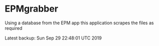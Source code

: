 # EPMgrabber
Using a database from the EPM app this application scrapes the files as required


Latest backup: Sun Sep 29 22:48:01 UTC 2019
